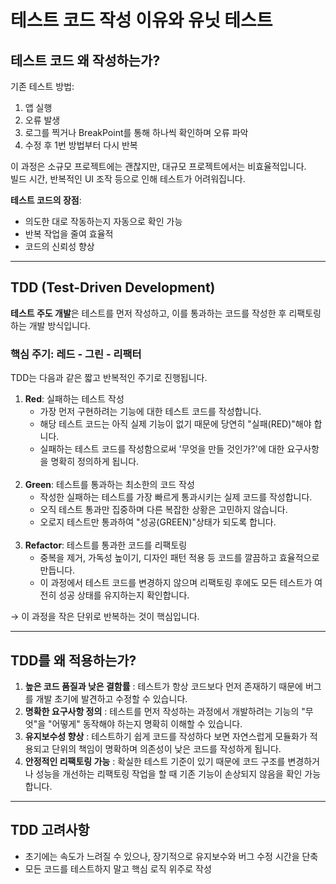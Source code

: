 # 테스트 코드 작성 이유와 유닛 테스트

## 테스트 코드 왜 작성하는가?

기존 테스트 방법:

1. 앱 실행  
2. 오류 발생  
3. 로그를 찍거나 BreakPoint를 통해 하나씩 확인하며 오류 파악  
4. 수정 후 1번 방법부터 다시 반복  

이 과정은 소규모 프로젝트에는 괜찮지만, 대규모 프로젝트에서는 비효율적입니다.  
빌드 시간, 반복적인 UI 조작 등으로 인해 테스트가 어려워집니다.

**테스트 코드의 장점**:

- 의도한 대로 작동하는지 자동으로 확인 가능  
- 반복 작업을 줄여 효율적  
- 코드의 신뢰성 향상  

---

## TDD (Test-Driven Development)

**테스트 주도 개발**은 테스트를 먼저 작성하고, 이를 통과하는 코드를 작성한 후 리팩토링하는 개발 방식입니다.

### 핵심 주기: 레드 - 그린 - 리팩터
TDD는 다음과 같은 짧고 반복적인 주기로 진행됩니다.

1. **Red**: 실패하는 테스트 작성
   - 가장 먼저 구현하려는 기능에 대한 테스트 코드를 작성합니다.
   - 해당 테스트 코드는 아직 실제 기능이 없기 때문에 당연히 "실패(RED)"해야 합니다.
   - 실패하는 테스트 코드를 작성함으로써 '무엇을 만들 것인가?'에 대한 요구사항을 명확히 정의하게 됩니다.
<br><br>
2. **Green**: 테스트를 통과하는 최소한의 코드 작성
   - 작성한 실패하는 테스트를 가장 빠르게 통과시키는 실제 코드를 작성합니다.
   - 오직 테스트 통과만 집중하며 다른 복잡한 상황은 고민하지 않습니다.
   - 오로지 테스트만 통과하여 "성공(GREEN)"상태가 되도록 합니다.
<br><br>
3. **Refactor**: 테스트를 통과한 코드를 리팩토링
   - 중복을 제거, 가독성 높이기, 디자인 패턴 적용 등 코드를 깔끔하고 효율적으로 만듭니다.
   - 이 과정에서 테스트 코드를 변경하지 않으며 리팩토링 후에도 모든 테스트가 여전히 성공 상태를 유지하는지 확인합니다.

→ 이 과정을 작은 단위로 반복하는 것이 핵심입니다.

---

## TDD를 왜 적용하는가?

1. **높은 코드 품질과 낮은 결함률**  : 테스트가 항상 코드보다 먼저 존재하기 때문에 버그를 개발 초기에 발견하고 수정할 수 있습니다.
2. **명확한 요구사항 정의**  : 테스트를 먼저 작성하는 과정에서 개발하려는 기능의 "무엇"을 "어떻게" 동작해야 하는지 명확히 이해할 수 있습니다.
3. **유지보수성 향상**  : 테스트하기 쉽게 코드를 작성하다 보면 자연스럽게 모듈화가 적용되고 단위의 책임이 명확하며 의존성이 낮은 코드를 작성하게 됩니다.
4. **안정적인 리팩토링 가능**  : 확실한 테스트 기준이 있기 때문에 코드 구조를 변경하거나 성능을 개선하는 리팩토링 작업을 할 때 기존 기능이 손상되지 않음을 확인 가능합니다.

---

## TDD 고려사항

- 초기에는 속도가 느려질 수 있으나, 장기적으로 유지보수와 버그 수정 시간을 단축  
- 모든 코드를 테스트하지 말고 핵심 로직 위주로 작성  


